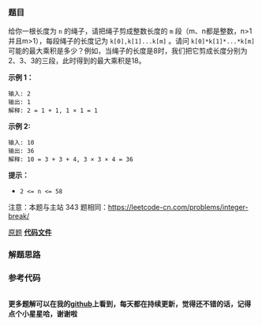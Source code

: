 ### 题目
给你一根长度为 `n` 的绳子，请把绳子剪成整数长度的 `m` 段（m、n都是整数，n>1并且m>1），每段绳子的长度记为
`k[0],k[1]...k[m]` 。请问 `k[0]*k[1]*...*k[m]`
可能的最大乘积是多少？例如，当绳子的长度是8时，我们把它剪成长度分别为2、3、3的三段，此时得到的最大乘积是18。

**示例 1：**

    
    
    输入: 2
    输出: 1
    解释: 2 = 1 + 1, 1 × 1 = 1

**示例  2:**

    
    
    输入: 10
    输出: 36
    解释: 10 = 3 + 3 + 4, 3 × 3 × 4 = 36

**提示：**

  * `2 <= n <= 58`

注意：本题与主站 343 题相同：<https://leetcode-cn.com/problems/integer-break/>

[原题](https://leetcode-cn.com/problems/jian-sheng-zi-lcof/)    **[代码文件]()**


### 解题思路




### 参考代码

```go


```




**更多题解可以在我的[github](https://github.com/LZH139/leetcode_Go)上看到，每天都在持续更新，觉得还不错的话，记得点个小星星哈，谢谢啦**
